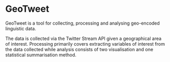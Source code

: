 # GeoTweet

GeoTweet is a tool for collecting, processing and analysing geo-encoded linguistic data.

The data is collected via the Twitter Stream API given a geographical area of interest. Processing primarily covers extracting variables of interest from the data collected while analysis consists of two visualisation and one statistical summarisation method.
